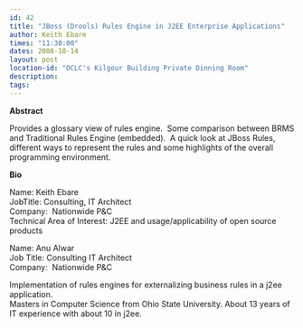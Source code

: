 ```yaml
---
id: 42
title: "JBoss (Drools) Rules Engine in J2EE Enterprise Applications"
author: Keith Ebare
times: "11:30:00"
dates: 2008-10-14
layout: post
location-id: "OCLC's Kilgour Building Private Dinning Room"  
description: 
tags: 
---
```

 **Abstract**

Provides a glossary view of rules engine.&nbsp; Some comparison between BRMS and Traditional Rules Engine (embedded).&nbsp; A quick look at JBoss Rules, different ways to represent the rules and some highlights of the overall programming environment.

**Bio**

Name: Keith Ebare   
JobTitle: Consulting, IT Architect   
Company:&nbsp; Nationwide P&C   
Technical Area of Interest: J2EE and usage/applicability of open source products

Name: Anu Alwar  
Job Title: Consulting IT Architect  
Company:&nbsp; Nationwide P&C

Implementation of rules engines for externalizing business rules in a j2ee application.   
Masters in Computer Science from Ohio State University. About 13 years of IT experience with about 10 in j2ee.  
&nbsp;

